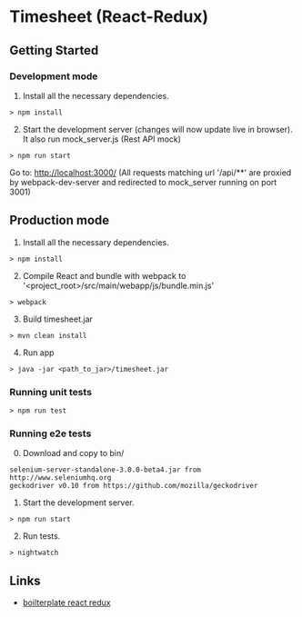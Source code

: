 # Timesheet (React-Redux)


## Getting Started

### Development mode

1. Install all the necessary dependencies.
```
> npm install
```

2. Start the development server (changes will now update live in browser). It also run mock_server.js (Rest API mock)
```
> npm run start
```

Go to: [http://localhost:3000/](http://localhost:3000/) 
(All requests matching url '/api/**' are proxied by webpack-dev-server and redirected to mock_server running on port 3001)

## Production mode

1. Install all the necessary dependencies.
```
> npm install
```

2. Compile React and bundle with webpack to '<project_root>/src/main/webapp/js/bundle.min.js'
```
> webpack
```

3. Build timesheet.jar
```
> mvn clean install
```

4. Run app
```
> java -jar <path_to_jar>/timesheet.jar
```


### Running unit tests

```
> npm run test
```

### Running e2e tests

0. Download and copy to bin/
```
selenium-server-standalone-3.0.0-beta4.jar from http://www.seleniumhq.org
geckodriver v0.10 from https://github.com/mozilla/geckodriver
```

1. Start the development server.
```
> npm run start
```

2. Run tests.
```
> nightwatch
```

## Links

- [boilterplate react redux](https://github.com/buckyroberts/React-Redux-Boilerplate.git)
